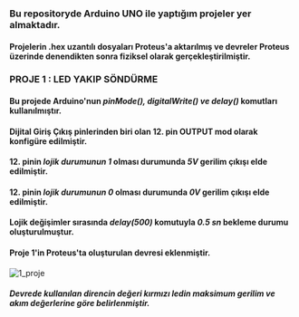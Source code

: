 ### **Bu repositoryde Arduino UNO ile yaptığım projeler yer almaktadır.** ###
#### **Projelerin .hex uzantılı dosyaları Proteus'a aktarılmış ve devreler Proteus üzerinde denendikten sonra fiziksel olarak gerçekleştirilmiştir.** ####
### **PROJE 1 : LED YAKIP SÖNDÜRME** ###
#### Bu projede Arduino'nun ***pinMode(), digitalWrite() ve delay()*** komutları kullanılmıştır. ####
#### Dijital Giriş Çıkış pinlerinden biri olan 12. pin OUTPUT mod olarak konfigüre edilmiştir. ####
#### 12. pinin ***lojik durumunun 1*** olması durumunda ***5V*** gerilim çıkışı elde edilmiştir. ####
#### 12. pinin ***lojik durumunun 0*** olması durumunda ***0V*** gerilim çıkışı elde edilmiştir. ####
#### Lojik değişimler sırasında ***delay(500)*** komutuyla ***0.5 sn*** bekleme durumu oluşturulmuştur. ####
#### Proje 1'in Proteus'ta oluşturulan devresi eklenmiştir. ####
![1_proje](https://github.com/user-attachments/assets/6c57bb37-9a93-44e6-82f8-2dbfdf7c5919)
#### _Devrede kullanılan direncin değeri kırmızı ledin maksimum gerilim ve akım değerlerine göre belirlenmiştir._ ####
